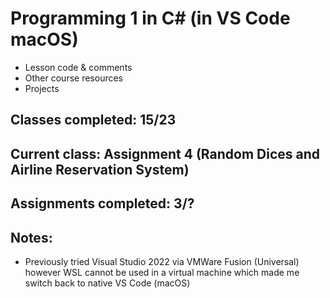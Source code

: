 # Programming 1 in C# (in VS Code macOS)

-   Lesson code & comments
-   Other course resources
-   Projects

## Classes completed: 15/23

## Current class: Assignment 4 (Random Dices and Airline Reservation System)

## Assignments completed: 3/?

## Notes:

-   Previously tried Visual Studio 2022 via VMWare Fusion (Universal) however WSL cannot be used in a virtual machine which made me switch back to native VS Code (macOS)
